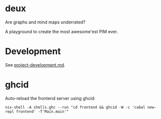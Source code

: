 # deux

Are graphs and mind maps underrated?

A playground to create the most awesome'est PIM ever.

# Development

See
[project-development.md](https://github.com/reflex-frp/reflex-platform/blob/develop/docs/project-development.md).

# ghcid

Auto-reload the frontend server using ghcid:

```
nix-shell -A shells.ghc --run "cd frontend && ghcid -W -c 'cabal new-repl frontend' -T'Main.main'"
```

